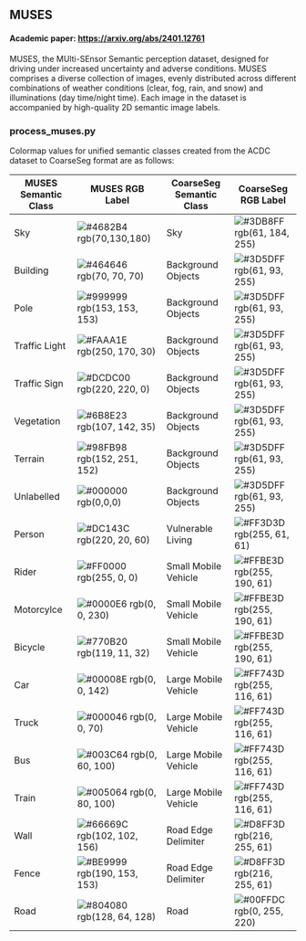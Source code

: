 
## MUSES

#### Academic paper: https://arxiv.org/abs/2401.12761

MUSES, the MUlti-SEnsor Semantic perception dataset, designed for driving under increased uncertainty and adverse conditions. MUSES comprises a diverse collection of images, evenly distributed across different combinations of weather conditions (clear, fog, rain, and snow) and illuminations (day time/night time). Each image in the dataset is accompanied by high-quality 2D semantic image labels.

### process_muses.py
Colormap values for unified semantic classes created from the ACDC dataset to CoarseSeg format are as follows:

| MUSES Semantic Class  | MUSES RGB Label | CoarseSeg Semantic Class | CoarseSeg RGB Label |
| -------- | ------- | ------- | ------- |
|Sky| ![#4682B4](https://via.placeholder.com/10/4682B4?text=+) rgb(70,130,180)| Sky | ![#3DB8FF](https://via.placeholder.com/10/3DB8FF?text=+) rgb(61, 184, 255)|
|Building|![#464646](https://via.placeholder.com/10/464646?text=+) rgb(70, 70, 70)| Background Objects | ![#3D5DFF](https://via.placeholder.com/10/3D5DFF?text=+)rgb(61, 93, 255)|
|Pole|![#999999](https://via.placeholder.com/10/999999?text=+) rgb(153, 153, 153)| Background Objects | ![#3D5DFF](https://via.placeholder.com/10/3D5DFF?text=+)rgb(61, 93, 255)|
|Traffic Light|![#FAAA1E](https://via.placeholder.com/10/FAAA1E?text=+) rgb(250, 170, 30)| Background Objects | ![#3D5DFF](https://via.placeholder.com/10/3D5DFF?text=+)rgb(61, 93, 255)|
|Traffic Sign|![#DCDC00](https://via.placeholder.com/10/DCDC00?text=+) rgb(220, 220, 0)| Background Objects | ![#3D5DFF](https://via.placeholder.com/10/3D5DFF?text=+)rgb(61, 93, 255)|
|Vegetation|![#6B8E23](https://via.placeholder.com/10/6B8E23?text=+) rgb(107, 142, 35)| Background Objects | ![#3D5DFF](https://via.placeholder.com/10/3D5DFF?text=+)rgb(61, 93, 255)|
|Terrain|![#98FB98](https://via.placeholder.com/10/98FB98?text=+) rgb(152, 251, 152)| Background Objects | ![#3D5DFF](https://via.placeholder.com/10/3D5DFF?text=+)rgb(61, 93, 255)|
|Unlabelled|![#000000](https://via.placeholder.com/10/000000?text=+) rgb(0,0,0)| Background Objects | ![#3D5DFF](https://via.placeholder.com/10/3D5DFF?text=+)rgb(61, 93, 255)|
|Person|![#DC143C](https://via.placeholder.com/10/DC143C?text=+) rgb(220, 20, 60)| Vulnerable Living | ![#FF3D3D](https://via.placeholder.com/10/FF3D3D?text=+) rgb(255, 61, 61)|
|Rider|![#FF0000](https://via.placeholder.com/10/FF0000?text=+) rgb(255, 0, 0)| Small Mobile Vehicle | ![#FFBE3D](https://via.placeholder.com/10/FFBE3D?text=+) rgb(255, 190, 61)|
|Motorcylce|![#0000E6](https://via.placeholder.com/10/0000E6?text=+) rgb(0, 0, 230)| Small Mobile Vehicle | ![#FFBE3D](https://via.placeholder.com/10/FFBE3D?text=+) rgb(255, 190, 61)|
|Bicycle|![#770B20](https://via.placeholder.com/10/770B20?text=+) rgb(119, 11, 32)| Small Mobile Vehicle | ![#FFBE3D](https://via.placeholder.com/10/FFBE3D?text=+) rgb(255, 190, 61)|
|Car|![#00008E](https://via.placeholder.com/10/00008E?text=+) rgb(0, 0, 142)| Large Mobile Vehicle | ![#FF743D](https://via.placeholder.com/10/FF743D?text=+) rgb(255, 116, 61) |
|Truck|![#000046](https://via.placeholder.com/10/000046?text=+) rgb(0, 0, 70)| Large Mobile Vehicle | ![#FF743D](https://via.placeholder.com/10/FF743D?text=+) rgb(255, 116, 61) |
|Bus|![#003C64](https://via.placeholder.com/10/003C64?text=+) rgb(0, 60, 100)| Large Mobile Vehicle | ![#FF743D](https://via.placeholder.com/10/FF743D?text=+) rgb(255, 116, 61) |
|Train|![#005064](https://via.placeholder.com/10/005064?text=+) rgb(0, 80, 100)| Large Mobile Vehicle | ![#FF743D](https://via.placeholder.com/10/FF743D?text=+) rgb(255, 116, 61) |
|Wall|![#66669C](https://via.placeholder.com/10/66669C?text=+) rgb(102, 102, 156)| Road Edge Delimiter | ![#D8FF3D](https://via.placeholder.com/10/D8FF3D?text=+) rgb(216, 255, 61)|
|Fence|![#BE9999](https://via.placeholder.com/10/BE9999?text=+) rgb(190, 153, 153)| Road Edge Delimiter | ![#D8FF3D](https://via.placeholder.com/10/D8FF3D?text=+) rgb(216, 255, 61)|
|Road| ![#804080](https://via.placeholder.com/10/804080?text=+) rgb(128, 64, 128)| Road | ![#00FFDC](https://via.placeholder.com/10/00FFDC?text=+) rgb(0, 255, 220) |




